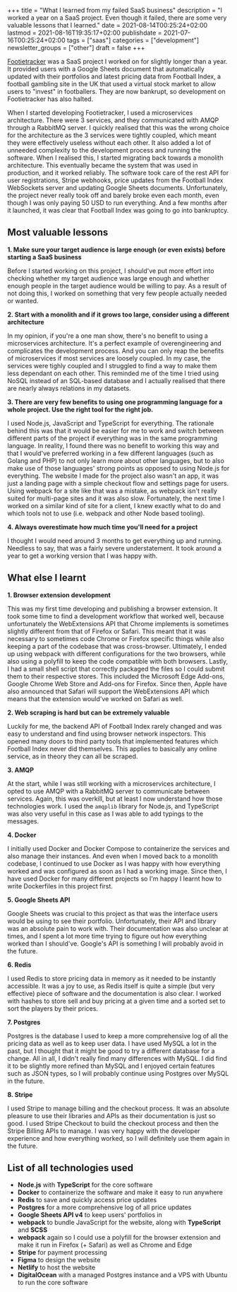 +++
title = "What I learned from my failed SaaS business"
description = "I worked a year on a SaaS project. Even though it failed, there are some very valuable lessons that I learned."
date = 2021-08-14T00:25:24+02:00
lastmod = 2021-08-16T19:35:17+02:00
publishdate = 2021-07-16T00:25:24+02:00
tags = ["saas"]
categories = ["development"]
newsletter_groups = ["other"]
draft = false
+++

[Footietracker](https://footietracker.com) was a SaaS project I worked on for slightly longer than a year. It provided users with a Google Sheets document that automatically updated with their portfolios and latest pricing data from Football Index, a football gambling site in the UK that used a virtual stock market to allow users to "invest" in footballers. They are now bankrupt, so development on Footietracker has also halted.

When I started developing Footietracker, I used a microservices architecture. There were 3 services, and they communicated with AMQP through a RabbitMQ server. I quickly realised that this was the wrong choice for the architecture as the 3 services were tightly coupled, which meant they were effectively useless without each other. It also added a lot of unneeded complexity to the development process and running the software. When I realised this, I started migrating back towards a monolith architecture. This eventually became the system that was used in production, and it worked reliably. The software took care of the rest API for user registrations, Stripe webhooks, price updates from the Football Index WebSockets server and updating Google Sheets documents. Unfortunately, the project never really took off and barely broke even each month, even though I was only paying 50 USD to run everything. And a few months after it launched, it was clear that Football Index was going to go into bankruptcy. 

## Most valuable lessons

**1. Make sure your target audience is large enough (or even exists) before starting a SaaS business**

Before I started working on this project, I should've put more effort into checking whether my target audience was large enough and whether enough people in the target audience would be willing to pay. As a result of not doing this, I worked on something that very few people actually needed or wanted.

**2. Start with a monolith and if it grows too large, consider using a different architecture**

In my opinion, if you're a one man show, there's no benefit to using a microservices architecture. It's a perfect example of overengineering and complicates the development process. And you can only reap the benefits of microservices if most services are loosely coupled. In my case, the services were tighly coupled and I struggled to find a way to make them less dependant on each other. This reminded me of the time I tried using NoSQL instead of an SQL-based database and I actually realised that there are nearly always relations in my datasets.

**3. There are very few benefits to using one programming language for a whole project. Use the right tool for the right job.**

I used Node.js, JavaScript and TypeScript for everything. The rationale behind this was that it would be easier for me to work and switch between different parts of the project if everything was in the same programming language. In reality, I found there was no benefit to working this way and that I would've preferred working in a few different languages (such as Golang and PHP) to not only learn more about other languages, but to also make use of those languages' strong points as opposed to using Node.js for everything. The website I made for the project also wasn't an app, it was just a landing page with a simple checkout flow and settings page for users. Using webpack for a site like that was a mistake, as webpack isn't really suited for multi-page sites and it was also slow. Fortunately, the next time I worked on a similar kind of site for a client, I knew exactly what to do and which tools not to use (i.e. webpack and other Node based tooling). 

**4. Always overestimate how much time you'll need for a project**

I thought I would need around 3 months to get everything up and running. Needless to say, that was a fairly severe understatement. It took around a year to get a working version that I was happy with.

## What else I learnt

**1. Browser extension development**

This was my first time developing and publishing a browser extension. It took some time to find a development workflow that worked well, because unfortunately the WebExtensions API that Chrome implements is sometimes slightly different from that of Firefox or Safari. This meant that it was necessary to sometimes code Chrome or Firefox specific things while also keeping a part of the codebase that was cross-browser. Ultimately, I ended up using webpack with different configurations for the two browsers, while also using a polyfill to keep the code compatible with both browsers. Lastly, I had a small shell script that correctly packaged the files so I could submit them to their respective stores. This included the Microsoft Edge Add-ons, Google Chrome Web Store and Add-ons for Firefox. Since then, Apple have also announced that Safari will support the WebExtensions API which means that the extension would've worked on Safari as well.

**2. Web scraping is hard but can be extremely valuable**

Luckily for me, the backend API of Football Index rarely changed and was easy to understand and find using browser network inspectors. This opened many doors to third party tools that implemented features which Football Index never did themselves. This applies to basically any online service, as in theory they can all be scraped.

**3. AMQP**

At the start, while I was still working with a microservices architecture, I opted to use AMQP with a RabbitMQ server to communicate between services. Again, this was overkill, but at least I now understand how those technologies work. I used the `amqplib` library for Node.js, and TypeScript was also very useful in this case as I was able to add typings to the messages.

**4. Docker**

I initially used Docker and Docker Compose to containerize the services and also manage their instances. And even when I moved back to a monolith codebase, I continued to use Docker as I was happy with how everything worked and was configured as soon as I had a working image. Since then, I have used Docker for many different projects so I'm happy I learnt how to write Dockerfiles in this project first.

**5. Google Sheets API**

Google Sheets was crucial to this project as that was the interface users would be using to see their portfolio. Unfortunately, their API and library was an absolute pain to work with. Their documentation was also unclear at times, and I spent a lot more time trying to figure out how everything worked than I should've. Google's API is something I will probably avoid in the future.

**6. Redis**

I used Redis to store pricing data in memory as it needed to be instantly accessible. It was a joy to use, as Redis itself is quite a simple (but very effective) piece of software and the documentation is also clear. I worked with hashes to store sell and buy pricing at a given time and a sorted set to sort the players by their prices. 

**7. Postgres**

Postgres is the database I used to keep a more comprehensive log of all the pricing data as well as to keep user data. I have used MySQL a lot in the past, but I thought that it might be good to try a different database for a change. All in all, I didn't really find many differences with MySQL. I did find it to be slightly more refined than MySQL and I enjoyed certain features such as JSON types, so I will probably continue using Postgres over MySQL in the future.

**8. Stripe**

I used Stripe to manage billing and the checkout process. It was an absolute pleasure to use their libraries and APIs as their documentation is just so good. I used Stripe Checkout to build the checkout process and then the Stripe Billing APIs to manage. I was very happy with the developer experience and how everything worked, so I will definitely use them again in the future.

## List of all technologies used

- **Node.js** with **TypeScript** for the core software
- **Docker** to containerize the software and make it easy to run anywhere
- **Redis** to save and quickly access price updates
- **Postgres** for a more comprehensive log of all price updates
- **Google Sheets API v4** to keep users' portfolios in
- **webpack** to bundle JavaScript for the website, along with **TypeScript** and **SCSS**
- **webpack** again so I could use a polyfill for the browser extension and make it run in Firefox (+ Safari) as well as Chrome and Edge
- **Stripe** for payment processing
- **Figma** to design the website
- **Netlify** to host the website
- **DigitalOcean** with a managed Postgres instance and a VPS with Ubuntu to run the core software

